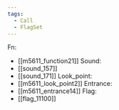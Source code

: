 ```yaml
---
tags:
  - Call
  - FlagSet
---
```

Fn:
- [[m5611_function21]]
Sound:
- [[sound_157]]
- [[sound_171]]
Look_point:
- [[m5611_look_point2]]
Entrance:
- [[m5611_entrance14]]
Flag:
- [[flag_11100]]
